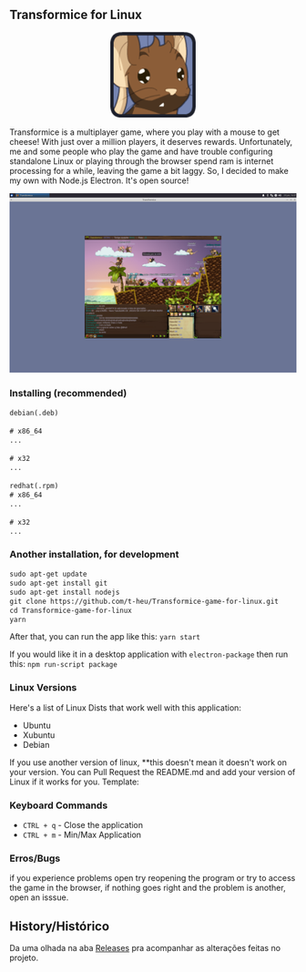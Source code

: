 ## Transformice for Linux

<p align="center">
  <img alt="logo" src="./icons/icone128.png" width="150" />
</p>

Transformice is a multiplayer game, where you play with a mouse to get cheese! With just over a million players, it deserves rewards. Unfortunately, me and some people who play the game and have trouble configuring standalone Linux or playing through the browser spend ram is internet processing for a while, leaving the game a bit laggy. So, I decided to make my own with Node.js Electron. It's open source!

<p align="center">
  <img alt="capture" src="./_docs/Captura de tela_2020-06-23_16-37-36.png" width="650" />
</p>

### Installing (recommended)

```check on your system which architecture.
debian(.deb)

# x86_64
...

# x32
...

redhat(.rpm)
# x86_64
...

# x32
...
```
### Another installation, for development
```
sudo apt-get update
sudo apt-get install git
sudo apt-get install nodejs
git clone https://github.com/t-heu/Transformice-game-for-linux.git
cd Transformice-game-for-linux
yarn
```

After that, you can run the app like this:
```yarn start```

If you would like it in a desktop application with `electron-package` then run this:
```npm run-script package```

### Linux Versions

Here's a list of Linux Dists that work well with this application:
- Ubuntu
- Xubuntu
- Debian

If you use another version of linux, **this doesn't mean it doesn't work on your version. You can Pull Request the README.md and add your version of Linux if it works for you. Template:

### Keyboard Commands

*  `CTRL + q` - Close the application 
*  `CTRL + m` - Min/Max Application

### Erros/Bugs

if you experience problems open try reopening the program or try to access the game in the browser, if nothing goes right and the problem is another, open an isssue.

## History/Histórico

Da uma olhada na aba [Releases](https://github.com/t-heu/Transformice-game-for-linux/releases) pra acompanhar as alterações feitas no projeto.
